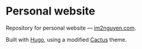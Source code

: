 # Personal website

Repository for personal website — [im2nguyen.com](https://im2nguyen.com).

Built with [Hugo](https://gohugo.io/), using a modified [Cactus](https://github.com/monkeyWzr/hugo-theme-cactus) theme.